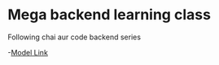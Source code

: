 # Mega backend learning class

Following chai aur code backend series

-[Model Link](https://app.eraser.io/workspace/YtPqZ1VogxGy1jzIDkzj)